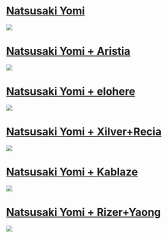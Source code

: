 # [Natsusaki Yomi](https://milinho.s-ul.eu/TTJjpnEj)
![](https://cdn.discordapp.com/attachments/716098643505184849/847292352196116501/unknown.png)

# [Natsusaki Yomi + Aristia](https://milinho.s-ul.eu/T447ipbe)
![](https://cdn.discordapp.com/attachments/716098643505184849/866312038539591710/unknown.png)

# [Natsusaki Yomi + elohere](https://milinho.s-ul.eu/sep3dhnk)
![](https://cdn.discordapp.com/attachments/716098643505184849/866312207712649226/unknown.png)

# [Natsusaki Yomi + Xilver+Recia](https://milinho.s-ul.eu/4cBtxTFt)
![](https://cdn.discordapp.com/attachments/716098643505184849/866311783693025310/unknown.png)

# [Natsusaki Yomi + Kablaze](https://milinho.s-ul.eu/8q4oaLIY)
![](https://cdn.discordapp.com/attachments/716098643505184849/866312358279118878/unknown.png)

# [Natsusaki Yomi + Rizer+Yaong](https://milinho.s-ul.eu/DjvKaMY7)
![](https://osu.ppy.sh/ss/16673910/96d7)
